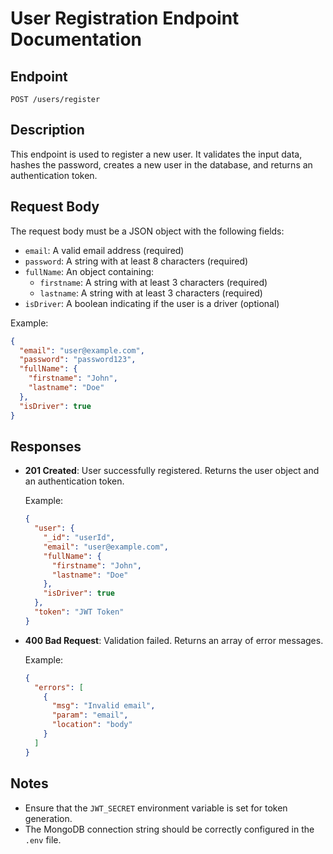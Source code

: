 # User Registration Endpoint Documentation

## Endpoint

`POST /users/register`

## Description

This endpoint is used to register a new user. It validates the input data, hashes the password, creates a new user in the database, and returns an authentication token.

## Request Body

The request body must be a JSON object with the following fields:

- `email`: A valid email address (required)
- `password`: A string with at least 8 characters (required)
- `fullName`: An object containing:
  - `firstname`: A string with at least 3 characters (required)
  - `lastname`: A string with at least 3 characters (required)
- `isDriver`: A boolean indicating if the user is a driver (optional)

Example:

```json
{
  "email": "user@example.com",
  "password": "password123",
  "fullName": {
    "firstname": "John",
    "lastname": "Doe"
  },
  "isDriver": true
}
```

## Responses

- **201 Created**: User successfully registered. Returns the user object and an authentication token.
  
  Example:
  
  ```json
  {
    "user": {
      "_id": "userId",
      "email": "user@example.com",
      "fullName": {
        "firstname": "John",
        "lastname": "Doe"
      },
      "isDriver": true
    },
    "token": "JWT Token"
  }
  ```

- **400 Bad Request**: Validation failed. Returns an array of error messages.
  
  Example:
  
  ```json
  {
    "errors": [
      {
        "msg": "Invalid email",
        "param": "email",
        "location": "body"
      }
    ]
  }
  ```

## Notes

- Ensure that the `JWT_SECRET` environment variable is set for token generation.
- The MongoDB connection string should be correctly configured in the `.env` file. 